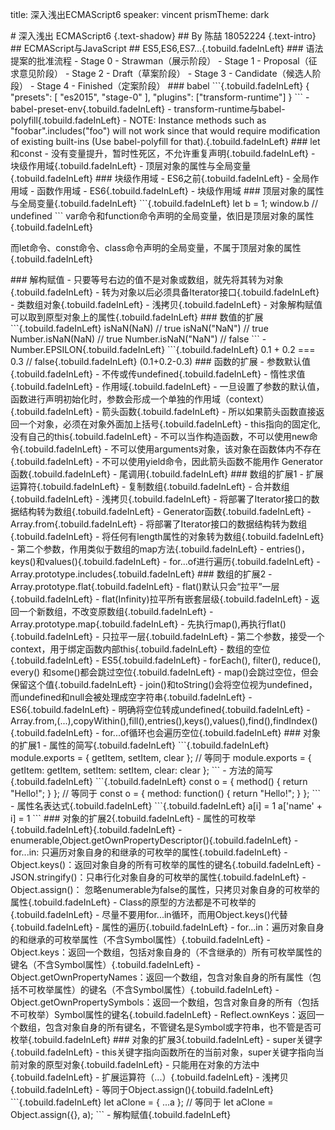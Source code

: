 title: 深入浅出ECMAScript6
speaker: vincent
prismTheme: dark

<slide class="bg-blue aligncenter">
# 深入浅出 ECMAScript6 {.text-shadow}
## By 陈喆 18052224 {.text-intro}

<slide class="bg-blue">
## ECMAScript与JavaScript
## ES5,ES6,ES7...{.tobuild.fadeInLeft}

<slide class="bg-blue">
### 语法提案的批准流程
- Stage 0 - Strawman（展示阶段）
- Stage 1 - Proposal（征求意见阶段）
- Stage 2 - Draft（草案阶段）
- Stage 3 - Candidate（候选人阶段）
- Stage 4 - Finished（定案阶段）

<slide class="bg-blue">
### babel
```{.tobuild.fadeInLeft}
{
  "presets": [
    "es2015",
    "stage-0"
  ],
  "plugins": ["transform-runtime"]
}
```
- babel-preset-env{.tobuild.fadeInLeft}
- transform-runtime与babel-polyfill{.tobuild.fadeInLeft}
  - NOTE: Instance methods such as "foobar".includes("foo") will not work since that would require modification of existing built-ins (Use babel-polyfill for that).{.tobuild.fadeInLeft}

<slide class="bg-blue">
### let和const
- 没有变量提升，暂时性死区，不允许重复声明{.tobuild.fadeInLeft}
- 块级作用域{.tobuild.fadeInLeft}
- 顶层对象的属性与全局变量{.tobuild.fadeInLeft}

<slide class="bg-blue">
### 块级作用域
- ES6之前{.tobuild.fadeInLeft}
  - 全局作用域
  - 函数作用域
- ES6{.tobuild.fadeInLeft}
  - 块级作用域
### 顶层对象的属性与全局变量{.tobuild.fadeInLeft}
```{.tobuild.fadeInLeft}
let b = 1;
window.b // undefined
```
var命令和function命令声明的全局变量，依旧是顶层对象的属性{.tobuild.fadeInLeft}

而let命令、const命令、class命令声明的全局变量，不属于顶层对象的属性{.tobuild.fadeInLeft}

<slide class="bg-blue">
### 解构赋值
- 只要等号右边的值不是对象或数组，就先将其转为对象{.tobuild.fadeInLeft}
 - 转为对象以后必须具备Iterator接口{.tobuild.fadeInLeft}
 - 类数组对象{.tobuild.fadeInLeft}
- 浅拷贝{.tobuild.fadeInLeft}
- 对象解构赋值可以取到原型对象上的属性{.tobuild.fadeInLeft}

<slide class="bg-blue">
### 数值的扩展
```{.tobuild.fadeInLeft}
isNaN(NaN) // true
isNaN("NaN") // true
Number.isNaN(NaN) // true
Number.isNaN("NaN") // false
```
- Number.EPSILON{.tobuild.fadeInLeft}
```{.tobuild.fadeInLeft}
0.1 + 0.2 === 0.3 // false{.tobuild.fadeInLeft}
(0.1+0.2-0.3)<Number.EPSILON //true{.tobuild.fadeInLeft}
```

<slide class="bg-blue">
### 函数的扩展
- 参数默认值{.tobuild.fadeInLeft}
  - 不传或传undefined{.tobuild.fadeInLeft}
  - 惰性求值{.tobuild.fadeInLeft}
  - 作用域{.tobuild.fadeInLeft}
    - 一旦设置了参数的默认值，函数进行声明初始化时，参数会形成一个单独的作用域（context）{.tobuild.fadeInLeft}
- 箭头函数{.tobuild.fadeInLeft}
  - 所以如果箭头函数直接返回一个对象，必须在对象外面加上括号{.tobuild.fadeInLeft}
  - this指向的固定化,没有自己的this{.tobuild.fadeInLeft}
  - 不可以当作构造函数，不可以使用new命令{.tobuild.fadeInLeft}
  - 不可以使用arguments对象，该对象在函数体内不存在{.tobuild.fadeInLeft}
  - 不可以使用yield命令，因此箭头函数不能用作 Generator 函数{.tobuild.fadeInLeft}
- 尾调用{.tobuild.fadeInLeft}

<slide class="bg-blue">
### 数组的扩展1
- 扩展运算符{.tobuild.fadeInLeft}
  - 复制数组{.tobuild.fadeInLeft}
  - 合并数组{.tobuild.fadeInLeft}
  - 浅拷贝{.tobuild.fadeInLeft}
  - 将部署了Iterator接口的数据结构转为数组{.tobuild.fadeInLeft}
  - Generator函数{.tobuild.fadeInLeft}
- Array.from{.tobuild.fadeInLeft}
  - 将部署了Iterator接口的数据结构转为数组{.tobuild.fadeInLeft}
  - 将任何有length属性的对象转为数组{.tobuild.fadeInLeft}
  - 第二个参数，作用类似于数组的map方法{.tobuild.fadeInLeft}
- entries()，keys()和values(){.tobuild.fadeInLeft}
  - for...of进行遍历{.tobuild.fadeInLeft}
- Array.prototype.includes{.tobuild.fadeInLeft}

<slide class="bg-blue">
### 数组的扩展2
- Array.prototype.flat{.tobuild.fadeInLeft}
  - flat()默认只会“拉平”一层{.tobuild.fadeInLeft}
  - flat(Infinity)拉平所有嵌套层级{.tobuild.fadeInLeft}
  - 返回一个新数组，不改变原数组{.tobuild.fadeInLeft}
- Array.prototype.map{.tobuild.fadeInLeft}
  - 先执行map(),再执行flat(){.tobuild.fadeInLeft}
  - 只拉平一层{.tobuild.fadeInLeft}
  - 第二个参数，接受一个context，用于绑定函数内部this{.tobuild.fadeInLeft}
- 数组的空位{.tobuild.fadeInLeft}
  - ES5{.tobuild.fadeInLeft}
    - forEach(), filter(), reduce(), every() 和some()都会跳过空位{.tobuild.fadeInLeft}
    - map()会跳过空位，但会保留这个值{.tobuild.fadeInLeft}
    - join()和toString()会将空位视为undefined，而undefined和null会被处理成空字符串{.tobuild.fadeInLeft}
  - ES6{.tobuild.fadeInLeft}
    - 明确将空位转成undefined{.tobuild.fadeInLeft}
    - Array.from,(...),copyWithin(),fill(),entries(),keys(),values(),find(),findIndex(){.tobuild.fadeInLeft}
    - for...of循环也会遍历空位{.tobuild.fadeInLeft}

<slide class="bg-blue">
### 对象的扩展1
- 属性的简写{.tobuild.fadeInLeft}
```{.tobuild.fadeInLeft}
module.exports = { getItem, setItem, clear };
// 等同于
module.exports = {
  getItem: getItem,
  setItem: setItem,
  clear: clear
};
```
- 方法的简写{.tobuild.fadeInLeft}
```{.tobuild.fadeInLeft}
const o = {
  method() {
    return "Hello!";
  }
};
// 等同于
const o = {
  method: function() {
    return "Hello!";
  }
};
```
- 属性名表达式{.tobuild.fadeInLeft}
```{.tobuild.fadeInLeft}
a[i] = 1
a['name' + i] = 1
```

<slide class="bg-blue">
### 对象的扩展2{.tobuild.fadeInLeft}
- 属性的可枚举{.tobuild.fadeInLeft}{.tobuild.fadeInLeft}
  - enumerable,Object.getOwnPropertyDescriptor(){.tobuild.fadeInLeft}
  - for...in: 只遍历对象自身的和继承的可枚举的属性{.tobuild.fadeInLeft}
  - Object.keys()：返回对象自身的所有可枚举的属性的键名{.tobuild.fadeInLeft}
  - JSON.stringify()：只串行化对象自身的可枚举的属性{.tobuild.fadeInLeft}
  - Object.assign()： 忽略enumerable为false的属性，只拷贝对象自身的可枚举的属性{.tobuild.fadeInLeft}
  - Class的原型的方法都是不可枚举的{.tobuild.fadeInLeft}
  - 尽量不要用for...in循环，而用Object.keys()代替{.tobuild.fadeInLeft}
- 属性的遍历{.tobuild.fadeInLeft}
  - for...in：遍历对象自身的和继承的可枚举属性（不含Symbol属性）{.tobuild.fadeInLeft}
  - Object.keys：返回一个数组，包括对象自身的（不含继承的）所有可枚举属性的键名（不含Symbol属性）{.tobuild.fadeInLeft}
  - Object.getOwnPropertyNames：返回一个数组，包含对象自身的所有属性（包括不可枚举属性）的键名（不含Symbol属性）{.tobuild.fadeInLeft}
  - Object.getOwnPropertySymbols：返回一个数组，包含对象自身的所有（包括不可枚举）Symbol属性的键名{.tobuild.fadeInLeft}
  - Reflect.ownKeys：返回一个数组，包含对象自身的所有键名，不管键名是Symbol或字符串，也不管是否可枚举{.tobuild.fadeInLeft}

<slide class="bg-blue">
### 对象的扩展3{.tobuild.fadeInLeft}
- super关键字{.tobuild.fadeInLeft}
  - this关键字指向函数所在的当前对象，super关键字指向当前对象的原型对象{.tobuild.fadeInLeft}
  - 只能用在对象的方法中{.tobuild.fadeInLeft}
- 扩展运算符（...）{.tobuild.fadeInLeft}
  - 浅拷贝{.tobuild.fadeInLeft}
  - 等同于Object.assign(){.tobuild.fadeInLeft}
  ```{.tobuild.fadeInLeft}
  let aClone = { ...a };
  // 等同于
  let aClone = Object.assign({}, a);
  ```
- 解构赋值{.tobuild.fadeInLeft}